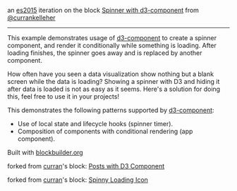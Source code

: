 an [es2015](https://babeljs.io/learn-es2015/) iteration on the block [Spinner with d3-component](https://bl.ocks.org/curran/685fa8300650c4324d571c6b0ecc55de) from [@currankelleher](https://twitter.com/currankelleher)

---

This example demonstrates usage of [d3-component](https://github.com/curran/d3-component) to create a spinner component, and render it conditionally while something is loading. After loading finishes, the spinner goes away and is replaced by another component.

How often have you seen a data visualization show nothing but a blank screen while the data is loading? Showing a spinner with D3 and hiding it after data is loaded is not as easy as it seems. Here's a solution for doing this, feel free to use it in your projects!

This demonstrates the following patterns supported by [d3-component](https://github.com/curran/d3-component):

 * Use of local state and lifecycle hooks (spinner timer).
 * Composition of components with conditional rendering (app component).

Built with [blockbuilder.org](http://blockbuilder.org)

forked from <a href='http://bl.ocks.org/curran/'>curran</a>'s block: <a href='http://bl.ocks.org/curran/fc8f6989901628e2e79d6374849453ed'>Posts with D3 Component</a>

forked from <a href='http://bl.ocks.org/curran/'>curran</a>'s block: <a href='http://bl.ocks.org/curran/20e0f0bfb3e1c20c6535'>Spinny Loading Icon</a>
